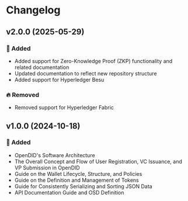 # Changelog

## v2.0.0 (2025-05-29)

### 🚀 Added
- Added support for Zero-Knowledge Proof (ZKP) functionality and related documentation
- Updated documentation to reflect new repository structure
- Added support for Hyperledger Besu

### 🔥 Removed
- Removed support for Hyperledger Fabric


## v1.0.0 (2024-10-18)

### 🚀 Added
- OpenDID's Software Architecture
- The Overall Concept and Flow of User Registration, VC Issuance, and VP Submission in OpenDID
- Guide on the Wallet Lifecycle, Structure, and Policies
- Guide on the Definition and Management of Tokens
- Guide for Consistently Serializing and Sorting JSON Data
- API Documentation Guide and OSD Definition
